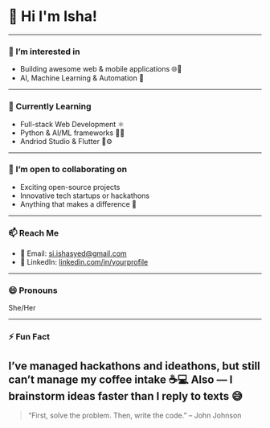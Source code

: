  # 👋 Hi I'm Isha!

---

### 👀 I’m interested in
- Building awesome web & mobile applications 🌐📱  
- AI, Machine Learning & Automation 🤖  

---

### 🌱 Currently Learning
- Full-stack Web Development ⚛  
- Python & AI/ML frameworks 🐍🧬  
- Andriod Studio & Flutter 🐳⚙  

---

### 💞 I’m open to collaborating on
- Exciting open-source projects  
- Innovative tech startups or hackathons  
- Anything that makes a difference 🌟  

---

### 📫 Reach Me
- 📧 Email: si.ishasyed@gmail.com  
- 💼 LinkedIn: [linkedin.com/in/yourprofile](https://www.linkedin.com/in/isha-syed-37a99429a/)  

---

### 😄 Pronouns
She/Her

---

### ⚡ Fun Fact
I’ve managed hackathons and ideathons, but still can’t manage my coffee intake ☕💻
Also — I brainstorm ideas faster than I reply to texts 😅
---

> “First, solve the problem. Then, write the code.” – John Johnson
<!---
Kore0106/Kore0106 is a ✨ special ✨ repository because its `README.md` (this file) appears on your GitHub profile.
You can click the Preview link to take a look at your changes.
--->
